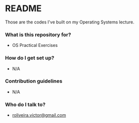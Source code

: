 # README #

Those are the codes I've built on my Operating Systems lecture.

### What is this repository for? ###

* OS Practical Exercises

### How do I get set up? ###

* N/A

### Contribution guidelines ###

* N/A

### Who do I talk to? ###

* roliveira.victor@gmail.com